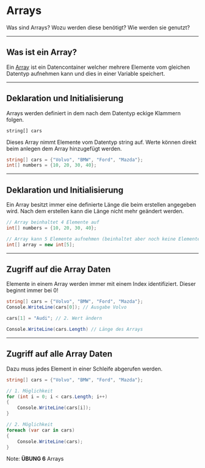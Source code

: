 # Arrays

Was sind Arrays? Wozu werden diese benötigt? Wie werden sie genutzt?

---

<!-- .slide: class="left" -->
## Was ist ein Array?

Ein [Array](https://docs.microsoft.com/de-de/dotnet/csharp/programming-guide/arrays/) ist ein Datencontainer welcher mehrere Elemente vom gleichen Datentyp aufnehmen kann und dies in einer Variable speichert.

---

<!-- .slide: class="left" -->
## Deklaration und Initialisierung

Arrays werden definiert in dem nach dem Datentyp eckige Klammern folgen.

`string[] cars`

Dieses Array nimmt Elemente vom Datentyp string auf.
Werte können direkt beim anlegen dem Array hinzugefügt werden.

```csharp []
string[] cars = {"Volvo", "BMW", "Ford", "Mazda"};
int[] numbers = {10, 20, 30, 40};
```

---

<!-- .slide: class="left" -->
## Deklaration und Initialisierung

Ein Array besitzt immer eine definierte Länge die beim erstellen angegeben wird. Nach dem erstellen kann die Länge nicht mehr geändert werden.

```csharp []
// Array beinhaltet 4 Elemente auf
int[] numbers = {10, 20, 30, 40}; 

// Array kann 5 Elemente aufnehmen (beinhaltet aber noch keine Elemente)
int[] array = new int[5]; 
```

---

<!-- .slide: class="left" -->
## Zugriff auf die Array Daten

Elemente in einem Array werden immer mit einem Index identifiziert. Dieser beginnt immer bei 0!

```csharp []
string[] cars = {"Volvo", "BMW", "Ford", "Mazda"};
Console.WriteLine(cars[0]); // Ausgabe Volvo

cars[1] = "Audi"; // 2. Wert ändern

Console.WriteLine(cars.Length) // Länge des Arrays
```

---

<!-- .slide: class="left" -->
## Zugriff auf alle Array Daten

Dazu muss jedes Element in einer Schleife abgerufen werden.

```csharp []
string[] cars = {"Volvo", "BMW", "Ford", "Mazda"};

// 1. Möglichkeit 
for (int i = 0; i < cars.Length; i++)
{
    Console.WriteLine(cars[i]);
}

// 2. Möglichkeit 
foreach (var car in cars) 
{
    Console.WriteLine(cars);
}
```

Note: **ÜBUNG 6** Arrays